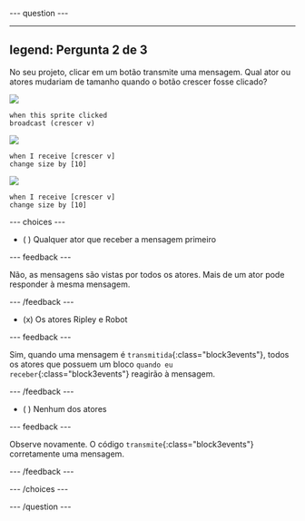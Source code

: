 
--- question ---

---
legend: Pergunta 2 de 3
---

No seu projeto, clicar em um botão transmite uma mensagem. Qual ator ou atores mudariam de tamanho quando o botão crescer fosse clicado?

![](images/grow-icon.png)

```blocks3
when this sprite clicked
broadcast (crescer v)
```

![](images/Ripley-icon.png)

```blocks3
when I receive [crescer v]
change size by [10]
```

![](images/Robot-icon.png)

```blocks3
when I receive [crescer v]
change size by [10]
```

--- choices ---

- ( ) Qualquer ator que receber a mensagem primeiro

 --- feedback ---

 Não, as mensagens são vistas por todos os atores. Mais de um ator pode responder à mesma mensagem.

 --- /feedback ---

- (x) Os atores Ripley e Robot

 --- feedback ---

 Sim, quando uma mensagem é `transmitida`{:class="block3events"}, todos os atores que possuem um bloco `quando eu receber`{:class="block3events"} reagirão à mensagem.

 --- /feedback ---

- ( ) Nenhum dos atores

 --- feedback ---

 Observe novamente. O código `transmite`{:class="block3events"} corretamente uma mensagem.

 --- /feedback ---

--- /choices ---

--- /question ---
